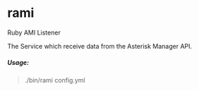 rami
====

Ruby AMI Listener

The Service which receive data from the Asterisk Manager API.

##### Usage:
> ./bin/rami config.yml